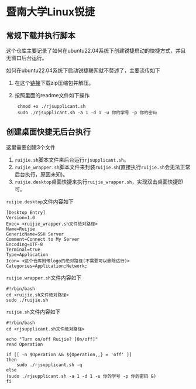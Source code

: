 # 暨南大学Linux锐捷

## 常规下载并执行脚本

这个仓库主要记录了如何在ubuntu22.04系统下创建锐捷启动的快捷方式，并且无窗口后台运行。

如何在ubuntu22.04系统下启动锐捷联网就不赘述了，主要流传如下

1. 在这个[链接](https://mynet.jnu.edu.cn/app/customer/fileHandle/downloadFile?fileName=Ruijie_Supplicant(Linux_student).zip)下载zip压缩包并解压。
2. 按照里面的readme文件如下操作
        
        chmod +x ./rjsupplicant.sh
        sudo ./rjsupplicant.sh -a 1 -d 1 -u 你的学号 -p 你的密码

## 创建桌面快捷无后台执行

这里需要创建3个文件
1. `ruijie.sh`脚本文件来后台运行`rjsupplicant.sh`。
2. `ruijie_wrapper.sh`脚本文件来封装`ruijie.sh`(直接执行`ruijie.sh`会无法正常后台执行，原因未知)。
3. `ruijie.desktop`桌面快捷来执行`ruijie_wrapper.sh`，实现双击桌面快捷即可。


`ruijie.desktop`文件内容如下

    [Desktop Entry]
    Version=1.0
    Exec= <ruijie_wrapper.sh文件绝对路径>
    Name=Ruijie
    GenericName=SSH Server
    Comment=Connect to My Server
    Encoding=UTF-8
    Terminal=true
    Type=Application
    Icon= <这个仓库附带logo的绝对路径(不需要可以删除这行)>
    Categories=Application;Network;

`ruijie.wrapper.sh`文件内容如下

    #!/bin/bash
    cd <ruijie.sh文件绝对路径>
    sudo ./ruijie.sh

`ruijie.sh`文件内容如下

    #!/bin/bash
    cd <rjsupplicant.sh文件绝对路径>

    echo "Turn on/off Ruijie? [On/off]"
    read Operation

    if [[ -n $Operation && ${Operation,,} = 'off' ]]
    then
        sudo ./rjsupplicant.sh -q
    else
    (sudo ./rjsupplicant.sh -a 1 -d 1 -u 你的学号 -p 你的密码 &)
    fi

